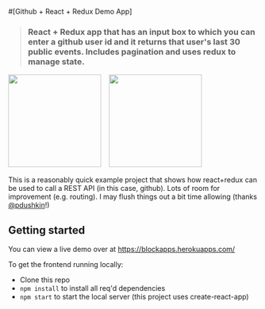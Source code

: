 #[Github + React + Redux Demo App]

> ### React + Redux app that has an input box to which you can enter a github user id and it returns that user's last 30 public events. Includes pagination and uses redux to manage state.

<a href="https://developer.github.com/v3/" target="_blank"><img width="187" src="https://kanbanize.com/blog/wp-content/uploads/2014/11/GitHub.jpg?raw=true" /></a>&nbsp;&nbsp;&nbsp;
<a href="#" target="_blank"><img width="187" src="https://fiverr-res.cloudinary.com/images/t_main1,q_auto,f_auto/gigs/103023642/original/6d7e0809333009b3d1f09cd0cb137033deabf0a1/build-web-and-mobile-apps-in-react-redux-reactnative.jpg"/></a>

This is a reasonably quick example project that shows how react+redux can be used to call a REST API (in this case, github). Lots of room for improvement (e.g. routing). I may flush things out a bit time allowing (thanks [@pdushkin](https://github.com/pdushkin)!)


## Getting started

You can view a live demo over at https://blockapps.herokuapps.com/

To get the frontend running locally:

- Clone this repo
- `npm install` to install all req'd dependencies
- `npm start` to start the local server (this project uses create-react-app)